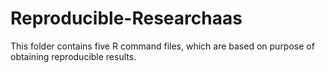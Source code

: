 # Reproducible-Researchaas

This folder contains five R command files, which are based on purpose of obtaining reproducible results.
